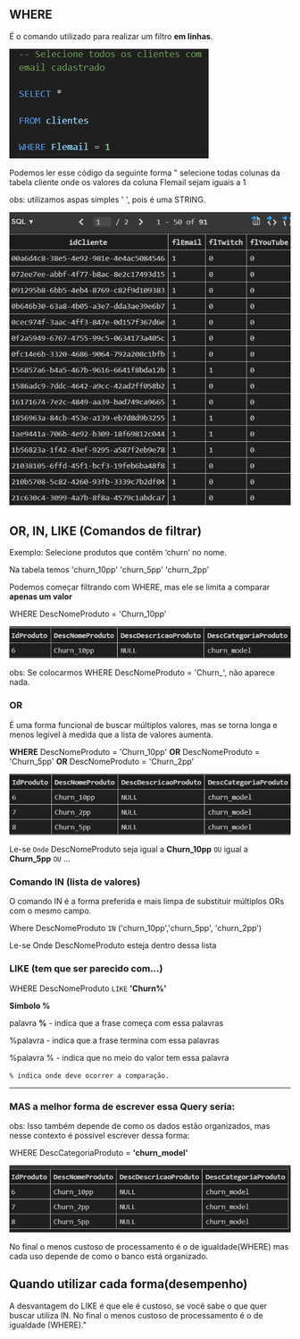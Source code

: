 ## WHERE
É o comando utilizado para realizar um filtro **em linhas**.

![comando where](image-6.png)

Podemos ler esse código da seguinte forma " selecione todas colunas da tabela cliente onde os valores da coluna Flemail sejam iguais a 1

obs: utilizamos aspas simples ' ', pois é uma STRING.

![tabela do where](image-7.png)

## OR, IN, LIKE (Comandos de filtrar)
Exemplo: Selecione produtos que contêm ‘churn’ no nome.

Na tabela temos 'churn_10pp'
                'churn_5pp'
                'churn_2pp'


Podemos começar filtrando com WHERE, mas ele se limita a comparar **apenas um valor**

WHERE DescNomeProduto = 'Churn_10pp'

![WHERE](image-9.png)

obs: Se colocarmos WHERE DescNomeProduto = 'Churn_', não aparece nada.

### OR
É uma forma funcional de buscar múltiplos valores, mas se torna longa e menos legível à medida que a lista de valores aumenta.

**WHERE** DescNomeProduto = 'Churn_10pp'
**OR** DescNomeProduto = 'Churn_5pp'
**OR** DescNomeProduto = 'Churn_2pp'

![OR](image-10.png)

Le-se `Onde` DescNomeProduto seja igual a **Churn_10pp** `OU` igual a **Churn_5pp**  `OU` ...

### Comando IN (lista de valores)

O comando IN é a forma preferida e mais limpa de substituir múltiplos ORs com o mesmo campo.

Where DescNomeProduto `IN` ('churn_10pp','churn_5pp', 'churn_2pp')

Le-se Onde DescNomeProduto esteja dentro dessa lista

### LIKE (tem que ser parecido com...)

WHERE DescNomeProduto `LIKE` **'Churn%'**

**Símbolo %**

palavra **%** - indica que a frase começa com essa palavras

%palavra - indica que a frase termina com essa palavras

%palavra % - indica que no meio do valor tem essa palavra

`% indica onde deve ocorrer a comparação.`
***
### MAS a melhor forma de escrever essa Query seria:

obs: Isso também depende de como os dados estão organizados, mas nesse contexto é possível escrever dessa forma:

WHERE DescCategoriaProduto = **'churn_model'**

![WHERE](image-8.png)

 No final o menos custoso de processamento é o de igualdade(WHERE) mas cada uso depende de como o banco está organizado.

 ## Quando utilizar cada forma(desempenho)

 A desvantagem do LIKE é que ele é custoso, se você sabe o que quer buscar utiliza IN. No final o menos custoso de processamento é o de igualdade (WHERE)."